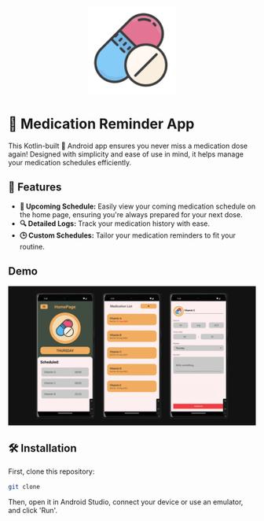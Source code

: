 <p align="center">
  <img width="180" src="example/logo.png" alt="logo"/>
</p>

# 💊 Medication Reminder App

This Kotlin-built 📱 Android app ensures you never miss a medication dose again! Designed with simplicity and ease of use in mind, it helps manage your medication schedules efficiently.

## 🌟 Features

- **📅 Upcoming Schedule:** Easily view your coming medication schedule on the home page, ensuring you're always prepared for your next dose.
- **🔍 Detailed Logs:** Track your medication history with ease.
- **🕒 Custom Schedules:** Tailor your medication reminders to fit your routine.

## Demo

![Demo Screenshot](example/1.png)

## 🛠 Installation

First, clone this repository:

```bash
git clone 
```

Then, open it in Android Studio, connect your device or use an emulator, and click 'Run'.
